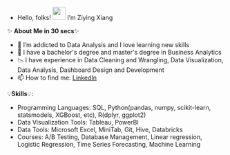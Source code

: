 -  Hello, folks! <img src="https://raw.githubusercontent.com/MartinHeinz/MartinHeinz/master/wave.gif" width="30px"> I’m Ziying Xiang

✨ **About Me in 30 secs**✨

- 👀 I’m addicted to Data Analysis and I love learning new skills
- 💉 I have a bachelor's degree and master's degree in Business Analytics
- 📉 I have experience in Data Cleaning and Wrangling, Data Visualization, Data Analysis, Dashboard Design and Development
- 📫 How to find me: [LinkedIn](https://www.linkedin.com/in/ziying-xiang/)
 
 💡**Skills**💡:
 
- Programming Languages: SQL, Python(pandas, numpy, scikit-learn, statsmodels, XGBoost, etc), R(dplyr, ggplot2)
- Data Visualization Tools: Tableau, PowerBI
- Data Tools: Microsoft Excel, MiniTab, Git, Hive, Databricks
- Courses: A/B Testing, Database Management, Linear regression, Logistic Regression, Time Series Forecasting, Machine Learning

<!--
**JolinXiang/JolinXiang** is a ✨ _special_ ✨ repository because its `README.md` (this file) appears on your GitHub profile.
-->
